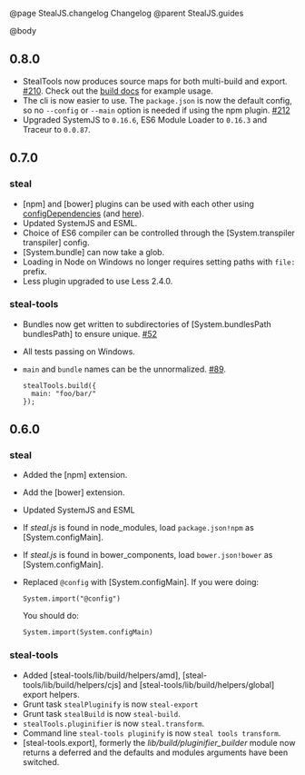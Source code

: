 @page StealJS.changelog Changelog
@parent StealJS.guides

@body

## 0.8.0

- StealTools now produces source maps for both multi-build and export. [#210](https://github.com/stealjs/steal-tools/pull/210). Check out the [build docs](http://stealjs.com/docs/steal-tools.build.html) for example usage.
- The cli is now easier to use. The `package.json` is now the default config, so no `--config` or `--main` option is needed if using the npm plugin. [#212](https://github.com/stealjs/steal-tools/pull/212)
- Upgraded SystemJS to `0.16.6`, ES6 Module Loader to `0.16.3` and Traceur to `0.0.87`.

## 0.7.0

### steal

- [npm] and [bower] plugins can be used with each other using [configDependencies](http://stealjs.com/docs/npm.html)
(and [here](http://stealjs.com/docs/bower.html)).
- Updated SystemJS and ESML.
- Choice of ES6 compiler can be controlled through the [System.transpiler transpiler] config.
- [System.bundle] can now take a glob.
- Loading in Node on Windows no longer requires setting paths with `file:` prefix.
- Less plugin upgraded to use Less 2.4.0.

### steal-tools

- Bundles now get written to subdirectories of [System.bundlesPath bundlesPath] to ensure unique. [#52](https://github.com/bitovi/steal-tools/pull/54)
- All tests passing on Windows.
- `main` and `bundle` names can be the unnormalized. [#89](https://github.com/bitovi/steal-tools/issues/89).

      stealTools.build({
        main: "foo/bar/"
      });

## 0.6.0

### steal

- Added the [npm] extension.
- Add the [bower] extension.
- Updated SystemJS and ESML
- If _steal.js_ is found in node_modules, 
  load `package.json!npm` as [System.configMain].
- If _steal.js_ is found in bower_components, load
  `bower.json!bower` as [System.configMain].
- Replaced `@config` with [System.configMain]. If you were doing:
      
      System.import("@config")
      
  You should do:
  
      System.import(System.configMain)

### steal-tools


- Added [steal-tools/lib/build/helpers/amd],
  [steal-tools/lib/build/helpers/cjs] and
  [steal-tools/lib/build/helpers/global] export helpers.
- Grunt task `stealPluginify` is now `steal-export`
- Grunt task `stealBuild` is now `steal-build`.
- `stealTools.pluginifier` is now `steal.transform`.
- Command line `steal-tools pluginify` is now `steal tools transform`.
- [steal-tools.export], formerly the _lib/build/pluginifier_builder_ module
  now returns a deferred and the defaults and modules arguments have been switched.
